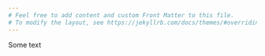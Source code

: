 ```yaml
---
# Feel free to add content and custom Front Matter to this file.
# To modify the layout, see https://jekyllrb.com/docs/themes/#overriding-theme-defaults
---
```

Some text